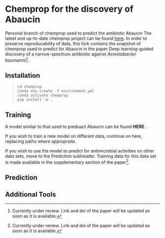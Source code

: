 # Chemprop for the discovery of Abaucin
Personal branch of chemprop used to predict the antibiotic Abaucin
The latest and up-to-date chemprop project can be found [here](https://github.com/chemprop/chemprop "Chemprop's Github"). In order to preserve reproducability of data, this fork contains the snapshot of chemprop used to predict for Abaucin in the paper Deep learning-guided discovery of a narrow-spectrum antibiotic against *Acinetobacter baumannii*[^1]. 

## Installation

>```git clone https://github.com/chemprop/chemprop.git
>cd chemprop
>conda env create -f environment.yml
>conda activate chemprop
>pip install -e .
>```

## Training
A model similar to that used to preduact Abaucin can be found **HERE** .

If you wish to train a new model on different data, continue on here, replacing paths where appropriate. 

If you wish to use the model to predict for antimicrobial activities on other data sets, move to the Prediction subheader. Training data for this data set is made available in the supplementary section of the paper[^1]. 




## Prediction

## Additional Tools






[^1]: Currently under review. Link and doi of the paper will be updated as soon as it is available. 


